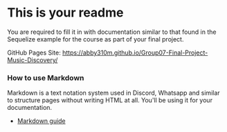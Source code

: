 # This is your readme
You are required to fill it in with documentation similar to that found in the Sequelize example for the course as part of your final project.

GitHub Pages Site: https://abby310m.github.io/Group07-Final-Project-Music-Discovery/

### How to use Markdown
Markdown is a text notation system used in Discord, Whatsapp and similar to structure pages without writing HTML at all. You'll be using it for your documentation.
* [Markdown guide](https://www.markdownguide.org/cheat-sheet/)


